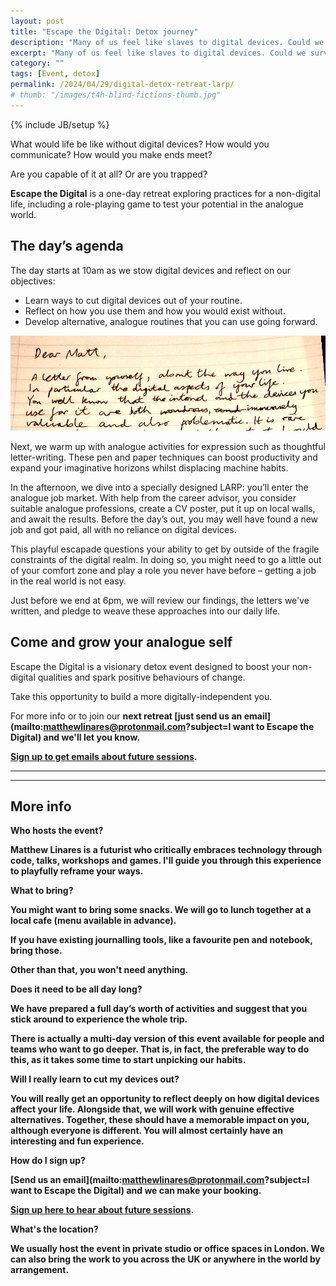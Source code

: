 ```yaml
---
layout: post
title: "Escape the Digital: Detox journey"
description: "Many of us feel like slaves to digital devices. Could we survive without them? This day-long game supports and challenges you to forge analogue habits to prove you can escape the digital."
excerpt: "Many of us feel like slaves to digital devices. Could we survive without them? This day-long game supports and challenges you to forge analogue habits to prove you can escape the digital."
category: ""
tags: [Event, detox]
permalink: /2024/04/29/digital-detox-retreat-larp/
# thumb: "/images/t4h-blind-fictions-thumb.jpg"
---
```

{% include JB/setup %}

What would life be like without digital devices? How would you communicate? How would you make ends meet? 

Are you capable of it at all? Or are you trapped?

**Escape the Digital** is a one-day retreat exploring practices for a non-digital life, including a role-playing game to test your potential in the analogue world.

<!-- &raquo; (Sign up for our May event)[] -->


The day’s agenda
----------------

The day starts at 10am as we stow digital devices and reflect on our objectives:

- Learn ways to cut digital devices out of your routine.
- Reflect on how you use them and how you would exist without.
- Develop alternative, analogue routines that you can use going forward.

<div class="image-full"><img class="image-right" src='/images/escape-the-digital-letter-to-self.jpeg'>
</div>

Next, we warm up with analogue activities for expression such as thoughtful letter-writing. These pen and paper techniques can boost productivity and expand your imaginative horizons whilst displacing machine habits.

In the afternoon, we dive into a specially designed LARP: you’ll enter the analogue job market. With help from the career advisor, you consider suitable analogue professions, create a CV poster, put it up on local walls, and await the results. Before the day’s out, you may well have found a new job and got paid, all with no reliance on digital devices.

This playful escapade questions your ability to get by outside of the fragile constraints of the digital realm. In doing so, you might need to go a little out of your comfort zone and play a role you never have before – getting a job in the real world is not easy.

Just before we end at 6pm, we will review our findings, the letters we've written, and pledge to weave these approaches into our daily life.


Come and grow your analogue self
----------------------------

Escape the Digital is a visionary detox event designed to boost your non-digital qualities and spark positive behaviours of change.

Take this opportunity to build a more digitally-independent you.

For more info or to join our <strong>next retreat <strong> [just send us an email](mailto:matthewlinares@protonmail.com?subject=I want to Escape the Digital) and we'll let you know.

[Sign up to get emails about future sessions](https://mailchi.mp/59094c77024f/from-site).

<hr><hr>

More info
---------

**Who hosts the event?**

Matthew Linares is a  futurist who critically embraces technology through code, talks, workshops and games. I'll guide you through this experience to playfully reframe your ways.

**What to bring?**

You might want to bring some snacks. We will go to lunch together at a local cafe (menu available in advance). 

If you have existing journalling tools, like a favourite pen and notebook, bring those.

Other than that, you won't need anything.

**Does it need to be all day long?**

We have prepared a full day’s worth of activities and suggest that you stick around to experience the whole trip.

There is actually a multi-day version of this event available for people and teams who want to go deeper. That is, in fact, the preferable way to do this, as it takes some time to start unpicking our habits.

**Will I really learn to cut my devices out?**

You will really get an opportunity to reflect deeply on how digital devices affect your life. Alongside that, we will work with genuine effective alternatives. Together, these should have a memorable impact on you, although everyone is different. You will almost certainly have an interesting and fun experience.


**How do I sign up?**

[Send us an email](mailto:matthewlinares@protonmail.com?subject=I want to Escape the Digital) and we can make your booking.

[Sign up here to hear about future sessions](https://mailchi.mp/59094c77024f/from-site).


**What's the location?**

We usually host the event in private studio or office spaces in London. We can also bring the work to you across the UK or anywhere in the world by arrangement.

<!-- Testimonials -->
